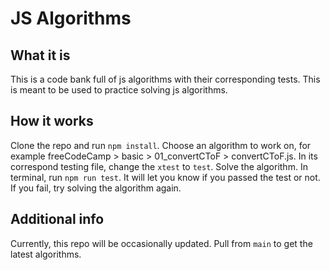 # JS Algorithms

## What it is
This is a code bank full of js algorithms with their corresponding tests.  This is meant to be used to practice solving js algorithms.

## How it works
Clone the repo and run `npm install`.  Choose an algorithm to work on, for example freeCodeCamp > basic > 01_convertCToF > convertCToF.js.  In its correspond testing file, change the `xtest` to `test`.  Solve the algorithm.  In terminal, run `npm run test`.  It will let you know if you passed the test or not.  If you fail, try solving the algorithm again.

## Additional info
Currently, this repo will be occasionally updated.  Pull from `main` to get the latest algorithms.